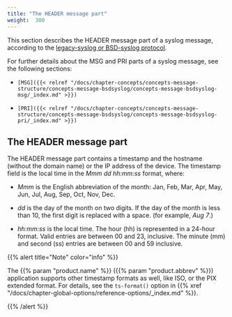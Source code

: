 ```yaml
---
title: "The HEADER message part"
weight:  300
---
```

<!-- DISCLAIMER: This file is based on the syslog-ng Open Source Edition documentation https://github.com/balabit/syslog-ng-ose-guides/commit/2f4a52ee61d1ea9ad27cb4f3168b95408fddfdf2 and is used under the terms of The syslog-ng Open Source Edition Documentation License. The file has been modified by Axoflow. -->

This section describes the <span class="code">HEADER</span> message part of a syslog message, according to the [legacy-syslog or BSD-syslog protocol](https://tools.ietf.org/search/rfc3164).

For further details about the <span class="code">MSG</span> and <span class="code">PRI</span> parts of a syslog message, see the following sections:

  - `[MSG]({{< relref "/docs/chapter-concepts/concepts-message-structure/concepts-message-bsdsyslog/concepts-message-bsdsyslog-msg/_index.md" >}})`

  - `[PRI]({{< relref "/docs/chapter-concepts/concepts-message-structure/concepts-message-bsdsyslog/concepts-message-bsdsyslog-pri/_index.md" >}})`


## The HEADER message part

The <span class="code">HEADER</span> message part contains a timestamp and the hostname (without the domain name) or the IP address of the device. The timestamp field is the local time in the *Mmm dd hh:mm:ss* format, where:

  - *Mmm* is the English abbreviation of the month: Jan, Feb, Mar, Apr, May, Jun, Jul, Aug, Sep, Oct, Nov, Dec.

  - *dd* is the day of the month on two digits. If the day of the month is less than 10, the first digit is replaced with a space. (for example, *Aug 7*.)

  - *hh:mm:ss* is the local time. The hour (hh) is represented in a 24-hour format. Valid entries are between 00 and 23, inclusive. The minute (mm) and second (ss) entries are between 00 and 59 inclusive.


{{% alert title="Note" color="info" %}}

The {{% param "product.name" %}} ({{% param "product.abbrev" %}}) application supports other timestamp formats as well, like ISO, or the PIX extended format. For details, see the `ts-format()` option in {{% xref "/docs/chapter-global-options/reference-options/_index.md" %}}.

{{% /alert %}}

